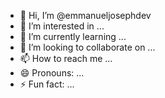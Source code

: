 - 👋 Hi, I’m @emmanueljosephdev
- 👀 I’m interested in ...
- 🌱 I’m currently learning ...
- 💞️ I’m looking to collaborate on ...
- 📫 How to reach me ...
- 😄 Pronouns: ...
- ⚡ Fun fact: ...

<!---
emmanueljosephdev/emmanueljosephdev is a ✨ special ✨ repository because its `README.md` (this file) appears on your GitHub profile.
You can click the Preview link to take a look at your changes.
--->
